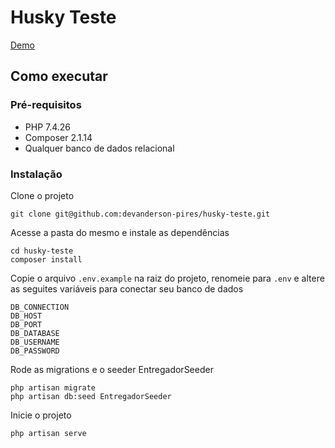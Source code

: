 # Husky Teste
[Demo](https://husky-teste.herokuapp.com/)

## Como executar
### Pré-requisitos
- PHP 7.4.26
- Composer 2.1.14
- Qualquer banco de dados relacional

### Instalação
Clone o projeto
```
git clone git@github.com:devanderson-pires/husky-teste.git
```

Acesse a pasta do mesmo e instale as dependências
```
cd husky-teste
composer install
```

Copie o arquivo `.env.example` na raiz do projeto, renomeie para `.env` e altere as seguites variáveis para conectar seu banco de dados
```
DB_CONNECTION
DB_HOST
DB_PORT
DB_DATABASE
DB_USERNAME
DB_PASSWORD
```

Rode as migrations e o seeder EntregadorSeeder
```
php artisan migrate
php artisan db:seed EntregadorSeeder
```

Inicie o projeto
```
php artisan serve
```
